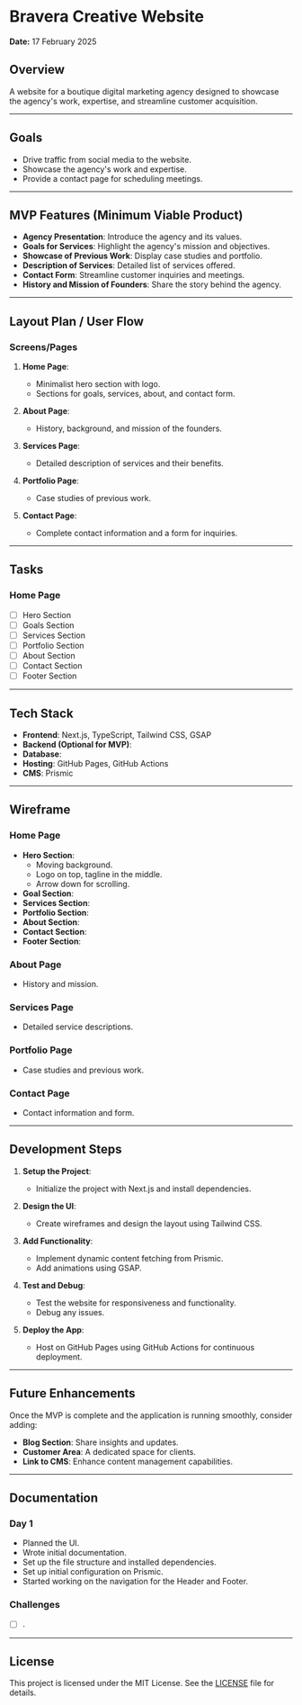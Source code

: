# Bravera Creative Website

**Date:** 17 February 2025

## Overview
A website for a boutique digital marketing agency designed to showcase the agency's work, expertise, and streamline customer acquisition.

---

## Goals
- Drive traffic from social media to the website.
- Showcase the agency's work and expertise.
- Provide a contact page for scheduling meetings.

---

## MVP Features (Minimum Viable Product)
- **Agency Presentation**: Introduce the agency and its values.
- **Goals for Services**: Highlight the agency's mission and objectives.
- **Showcase of Previous Work**: Display case studies and portfolio.
- **Description of Services**: Detailed list of services offered.
- **Contact Form**: Streamline customer inquiries and meetings.
- **History and Mission of Founders**: Share the story behind the agency.

---

## Layout Plan / User Flow

### Screens/Pages
1. **Home Page**:
   - Minimalist hero section with logo.
   - Sections for goals, services, about, and contact form.

2. **About Page**:
   - History, background, and mission of the founders.

3. **Services Page**:
   - Detailed description of services and their benefits.

4. **Portfolio Page**:
   - Case studies of previous work.

5. **Contact Page**:
   - Complete contact information and a form for inquiries.

---

## Tasks
### Home Page
- [ ] Hero Section
- [ ] Goals Section
- [ ] Services Section
- [ ] Portfolio Section
- [ ] About Section
- [ ] Contact Section
- [ ] Footer Section

---

## Tech Stack
- **Frontend**: Next.js, TypeScript, Tailwind CSS, GSAP
- **Backend (Optional for MVP)**: 
- **Database**: 
- **Hosting**: GitHub Pages, GitHub Actions
- **CMS**: Prismic

---

## Wireframe
### Home Page
- **Hero Section**:
  - Moving background.
  - Logo on top, tagline in the middle.
  - Arrow down for scrolling.
- **Goal Section**:
- **Services Section**:
- **Portfolio Section**:
- **About Section**:
- **Contact Section**:
- **Footer Section**:

### About Page
- History and mission.

### Services Page
- Detailed service descriptions.

### Portfolio Page
- Case studies and previous work.

### Contact Page
- Contact information and form.

---

## Development Steps
1. **Setup the Project**:
   - Initialize the project with Next.js and install dependencies.

2. **Design the UI**:
   - Create wireframes and design the layout using Tailwind CSS.

3. **Add Functionality**:
   - Implement dynamic content fetching from Prismic.
   - Add animations using GSAP.

4. **Test and Debug**:
   - Test the website for responsiveness and functionality.
   - Debug any issues.

5. **Deploy the App**:
   - Host on GitHub Pages using GitHub Actions for continuous deployment.

---

## Future Enhancements
Once the MVP is complete and the application is running smoothly, consider adding:
- **Blog Section**: Share insights and updates.
- **Customer Area**: A dedicated space for clients.
- **Link to CMS**: Enhance content management capabilities.

---

## Documentation

### Day 1
- Planned the UI.
- Wrote initial documentation.
- Set up the file structure and installed dependencies.
- Set up initial configuration on Prismic.
- Started working on the navigation for the Header and Footer.

### Challenges
- [ ] .

---

## License
This project is licensed under the MIT License. See the [LICENSE](LICENSE) file for details.